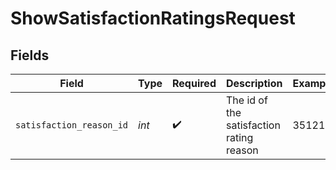 # ShowSatisfactionRatingsRequest


## Fields

| Field                                    | Type                                     | Required                                 | Description                              | Example                                  |
| ---------------------------------------- | ---------------------------------------- | ---------------------------------------- | ---------------------------------------- | ---------------------------------------- |
| `satisfaction_reason_id`                 | *int*                                    | :heavy_check_mark:                       | The id of the satisfaction rating reason | 35121                                    |